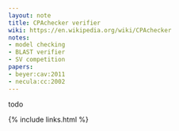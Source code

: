 ```yaml
---
layout: note
title: CPAchecker verifier
wiki: https://en.wikipedia.org/wiki/CPAchecker
notes:
- model checking
- BLAST verifier
- SV competition
papers:
- beyer:cav:2011
- necula:cc:2002
---
```


todo

{% include links.html %}
